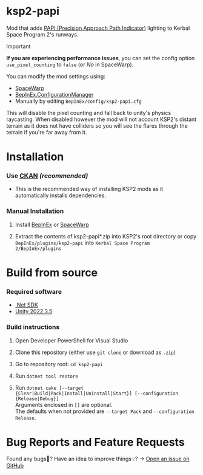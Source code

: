 ﻿# ksp2-papi

Mod that adds [PAPI (Precision Approach Path Indicator)](https://en.wikipedia.org/wiki/Precision_approach_path_indicator) lighting to Kerbal Space Program 2's runways.

> [!IMPORTANT]
> __If you are experiencing performance issues__, you can set the config option `use_pixel_counting` to `false` (or _No_ in SpaceWarp).
>   
> You can modify the mod settings using:
> * [SpaceWarp](https://github.com/SpaceWarpDev/SpaceWarp)
> * [BepInEx.ConfigurationManager](https://github.com/BepInEx/BepInEx.ConfigurationManager/blob/master/README.md)
> * Manually by editing `BepInEx/config/ksp2-papi.cfg`
>   
> This will disable the pixel counting and fall back to unity's physics raycasting. When disabled however the mod will not account KSP2's distant terrain as it does not have colliders so you will see the flares through the terrain if you're far away from it.

# Installation

### Use [CKAN](https://forum.kerbalspaceprogram.com/topic/197082-ckan-the-comprehensive-kerbal-archive-network-v1332-laplace-ksp-2-support/) _(recommended)_

* This is the recommended way of installing KSP2 mods as it automatically installs dependencies.

### Manual Installation

1. Install [BepInEx](https://docs.bepinex.dev/articles/user_guide/installation/index.html) or [SpaceWarp](https://github.com/SpaceWarpDev/SpaceWarp)

2. Extract the contents of ksp2-papi*.zip into KSP2's root directory or copy `BepInEx/plugins/ksp2-papi` into `Kerbal Space Program 2/BepInEx/plugins`

# Build from source

### Required software

* [.Net SDK](https://dotnet.microsoft.com/en-us/download)
* [Unity 2022.3.5](https://unity.com/releases/editor/archive)

### Build instructions

1. Open Developer PowerShell for Visual Studio

2. Clone this repository (either use `git clone` or download as `.zip`)

3. Go to repository root: `cd ksp2-papi`

4. Run `dotnet tool restore`

5. Run `dotnet cake [--target {Clear|Build|Pack|Install|Uninstall|Start}] [--configuration {Release|Debug}]`  
   Arguments enclosed in `[]` are optional.  
   The defaults when not provided are `--target Pack` and  `--configuration Release`.

# Bug Reports and Feature Requests

Found any bugs🦗? Have an idea to improve things💡? → [Open an issue on GitHub](https://github.com/Codenade/ksp2-papi/issues)
